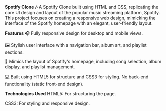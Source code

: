 **Spotify Clone 🎶**
A Spotify Clone built using HTML and CSS, replicating the core UI design and layout of the popular music streaming platform, Spotify. This project focuses on creating a responsive web design, mimicking the interface of the Spotify homepage with an elegant, user-friendly layout.

**Features**
🎧 Fully responsive design for desktop and mobile views.

🖼️ Stylish user interface with a navigation bar, album art, and playlist sections.

🎵 Mimics the layout of Spotify's homepage, including song selection, album display, and playlist management.

💻 Built using HTML5 for structure and CSS3 for styling.
No back-end functionality (static front-end design).

**Technologies Used**
HTML5: For structuring the page.

CSS3: For styling and responsive design.

